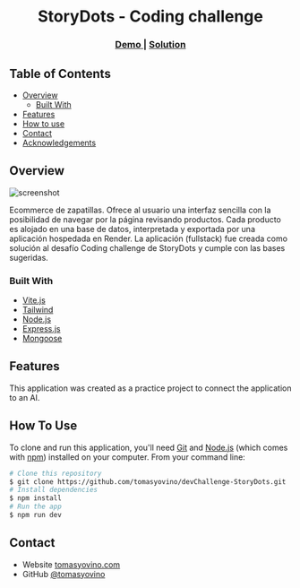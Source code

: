 <h1 align="center">StoryDots - Coding challenge</h1>

<div align="center">
  <h3>
    <a href="https://devchallenge-lyart.vercel.app">
      Demo
    </a>
    <span> | </span>
    <a href="https://github.com/tomasyovino/devChallenge-StoryDots.git">
      Solution
    </a>
  </h3>
</div>

<!-- TABLE OF CONTENTS -->

## Table of Contents

- [Overview](#overview)
  - [Built With](#built-with)
- [Features](#features)
- [How to use](#how-to-use)
- [Contact](#contact)
- [Acknowledgements](#acknowledgements)

<!-- OVERVIEW -->

## Overview

![screenshot](https://res.cloudinary.com/dtyrld6tv/image/upload/v1682990101/Portfolio/devChallenge_fyrgrl.jpg)

Ecommerce de zapatillas. Ofrece al usuario una interfaz sencilla con la posibilidad de navegar por la página revisando productos. Cada producto es alojado en una base de datos, interpretada y exportada por una aplicación hospedada en Render. La aplicación (fullstack) fue creada como solución al desafío Coding challenge de StoryDots y cumple con las bases sugeridas.

### Built With

- [Vite.js](https://vitejs.dev)
- [Tailwind](https://tailwindcss.com/)
- [Node.js](https://nodejs.org/es)
- [Express.js](https://expressjs.com/es/)
- [Mongoose](https://mongoosejs.com)

## Features

This application was created as a practice project to connect the application to an AI.

## How To Use

To clone and run this application, you'll need [Git](https://git-scm.com) and [Node.js](https://nodejs.org/en/download/) (which comes with [npm](http://npmjs.com)) installed on your computer. From your command line:

```bash
# Clone this repository
$ git clone https://github.com/tomasyovino/devChallenge-StoryDots.git
# Install dependencies
$ npm install
# Run the app
$ npm run dev
```

## Contact

- Website [tomasyovino.com](https://tomasyovino.vercel.app)
- GitHub [@tomasyovino](https://github.com/tomasyovino)